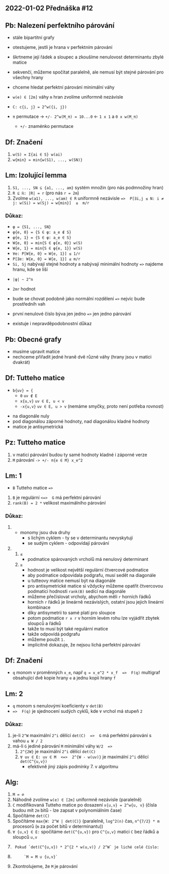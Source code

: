 2022-01-02
Přednáška #12
-------------



Pb: Nalezení perfektního párování
---------------------------------
- stále bipartitní grafy

- otestujeme, jestli je hrana v perfektním párování
- škrtneme její řádek a sloupec a zkoušíme nenulovost determinantu zbylé matice
- sekvenčí, můžeme spočítat paralelně, ale nemusí být stejné párování pro všechny hrany
- chceme hledat perfektní párování minimální váhy

- `w(e) ∈ [2m]` váhy `m` hran zvolíme uniformně nezávisle
- `C: c{i, j} = 2^w({i, j})`
- `π` permutace -> `+/- 2^w(M_π) = 10...0` <- `1 x 1` a `0 x w(M_π)`
	+ `+/-` znaménko permutace
	

Df: Značení
-----------
1. `w(S) = Σ{ai ∈ S} w(ai)`
2. `w{min} = min{w(S1), ..., w(SN)}`
	

Lm: Izolující lemma
-------------------
1. `S1, ..., SN ⊆ {a1, ..., am}` systém množin 		(pro nás podmnožiny hran)
2. `R ⊆ ℝ: |R| = r`									(pro nás `r = 2m`)
3. Zvolme `w(a1), ..., w(am) ∈ R` uniformně nezávisle
	`=>  P[∃i,j ≤ N: i ≠ j: w(Si) = w(Sj) = w{min}]  ≤  m/r`

### Důkaz:
- `φ = {S1, ..., SN}`
- `φ{e, 0} = {S ∈ φ: a_e ∉ S}`
- `φ{e, 1} = {S ∈ φ: a_e ∈ S}`
- `W{e, 0} = min{S ∈ φ{e, 0}} w(S)`
- `W{e, 1} = min{S ∈ φ{e, 1}} w(S)`
- `∀e: P[W{e, 0} = W{e, 1}] ≤ 1/r`
- `P[∃e: W{e, 0} = W{e, 1}] ≤ m/r`
- `Si, Sj` nabývají stejné hodnoty a nabývají minimální hodnoty `=>` najdeme hranu, kde se liší

+ `|φ| ~ 2^n`
+ `2mr` hodnot
+ bude se chovat podobně jako normální rozdělení `=>` nejvíc bude prostředníh vah
+ první nenulové číslo býva jen jedno `=>` jen jedno párování

+ existuje i nepravděpodobnostní důkaz


Pb: Obecné grafy
----------------
- musíme upravit matice
- nechceme přiřadit jedné hraně dvě různé váhy (hrany jsou v matici dvakrát)


Df: Tutteho matice
------------------
- `b{uv} = {`
	- `0` 			`uv ∉ E`
	- `x{u,v}` 		`uv ∈ E, u < v`
	- `-x{u,v}`		`uv ∈ E, u > v` 	(nemáme smyčky, proto není potřeba rovnost)

+ na diagonále nuly
+ pod diagonálou záporné hodnoty, nad diagonálou kladné hodnoty
+ matice je antisymetrická


Pz: Tutteho matice
------------------
1. v matici párování budou ty samé hodnoty kladné i záporné verze
2. `M` párování `-> +/- π{e ∈ M} x_e^2`


Lm: 1
-----
- `B` Tutteho matice `=>`
1. `B` je regulární  `<=>  G` má perfektní párování
2. `rank(B) = 2 *` velikost maximálního párování

### Důkaz:
1.
	- monomy jsou dva druhy
		- s lichým cyklem - ty se v determinantu nevyskytují
		- se sudým cyklem - odpovídají párování
2. 
	1. `≤`
		- podmatice spárovaných vrcholů má nenulový determinant
	2. `≥`
		- hodnost je velikost největší regulární čtvercové podmatice
		- aby podmatice odpovídala podgrafu, musí sedět na diagonále
		- u tutteovy matice nemusí být na diagonále
		- pro antisymetrické matice si vždycky můžeme opatřit čtvercovou podmatici hodnosti `rank(B)` sedící na diagonále
		+ můžeme přečíslovat vrcholy, abychom měli `r` horních řádků
		+ horních `r` řádků je lineárně nezávislých, ostatní jsou jejich lineární kombinace
		+ díky antisymetrii to samé platí pro sloupce
		+ potom podmatice `r x r` v horním levém rohu lze vyjádřit zbytek sloupců a řádků
		+ takže to musí být také regulární matice
		+ takže odpovídá podgrafu
		+ můžeme použít `1.`
		+ implicitně dokazuje, že nejsou lichá perfektní párování


Df: Značení
-----------
- `q` monom v proměnných `x_e`, např `q = x_e^2 * x_f  =>  F(q)` multigraf obsahující dvě kopie hrany `e` a jednu kopii hrany `f`


Lm: 2
-----
- `q` monom s nenulovými koeficienty v `det(B)`
- `=>  F(q)` je sjednocení sudých cyklů, kde `∀` vrchol má stupeň `2`

### Důkaz:
1. je-li `2^W` maximální `2^i` dělící `det(C)  =>  G` má perfektní párování s vahou `≤ W / 2`
2. má-li `G` jediné párování `M` minimální váhy `W/2  =>`
	1. `2^{2W}` je maximální `2^i` dělící `det(C)`
	2. `∀ uv ∈ E: uv ∈ M  <=>  2^{W - w(uv)}` je maximální `2^i` dělící `det(C^{u,v})`
		- efektivně jiný zápis podmínky 7. v algoritmu


Alg:
----
1. `M = ∅`
2. Náhodně zvolíme `w(e) ∈ [2m]` uniformně nezávisle 					(paralelně)
3. `C` modifikovaná Tutteho matice po dosazení `x{u,v} = 2^w{u, v}`		(čísla budou mít `2m` bitů - lze zapsat v polynomiálním čase)
4. Spočítáme `det(C)`
5. Spočítáme `max{W: 2^W | det(C)}` 									(paralelně, `log^2(n)` čas, `n^{7/2} * m` procesorů (`m` za počet bitů v determinantu))
6. `∀ {u,v} ∈ E:` spočítáme `det(C^{u,v})` pro `C^{u,v}` matici `C` bez řádků a sloupců `u,v`
7. 		Pokud `det(C^{u,v}) * 2^{2 * w(u,v)} / 2^W` je liché celé číslo:
8.   		`M = M ∪ {u,v}`
9. Zkontrolujeme, že `M` je párování 									